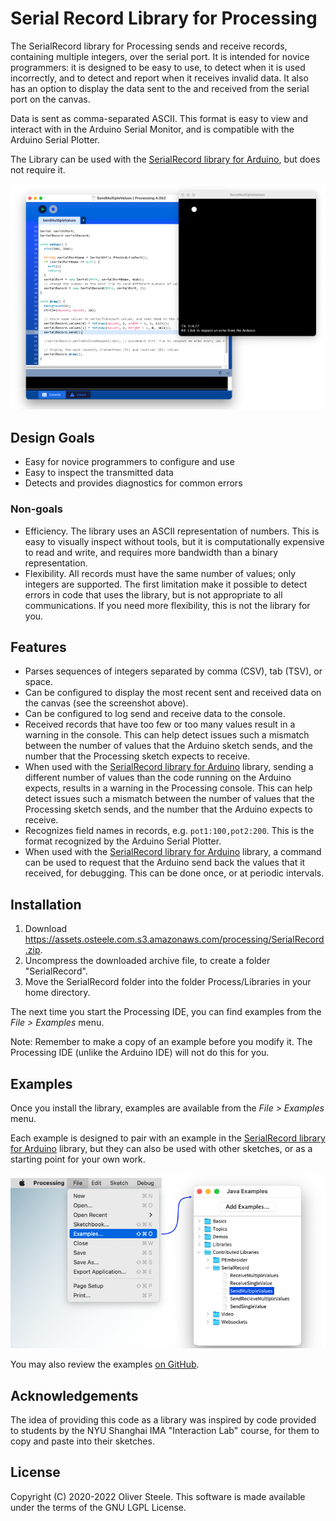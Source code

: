 # Serial Record Library for Processing

The SerialRecord library for Processing sends and receive records, containing
multiple integers, over the serial port. It is intended for novice programmers:
it is designed to be easy to use, to detect when it is used incorrectly, and to
detect and report when it receives invalid data. It also has an option to
display the data sent to the and received from the serial port on the canvas.

Data is sent as comma-separated ASCII. This format is easy to view and interact
with in the Arduino Serial Monitor, and is compatible with the Arduino Serial
Plotter.

The Library can be used with the [SerialRecord library for Arduino], but does
not require it.

![](docs/screenshot.png "Screenshot")

[SerialRecord library for Arduino]: https://osteele.github.io/Arduino_SerialRecord/

## Design Goals

- Easy for novice programmers to configure and use
- Easy to inspect the transmitted data
- Detects and provides diagnostics for common errors

### Non-goals

- Efficiency. The library uses an ASCII representation of numbers. This is easy
  to visually inspect without tools, but it is computationally expensive to read
  and write, and requires more bandwidth than a binary representation.
- Flexibility. All records must have the same number of values; only integers
  are supported. The first limitation make it possible to detect errors in code
  that uses the library, but is not appropriate to all communications. If you
  need more flexibility, this is not the library for you.

## Features

- Parses sequences of integers separated by comma (CSV), tab (TSV), or space.
- Can be configured to display the most recent sent and received data on the
  canvas (see the screenshot above).
- Can be configured to log send and receive data to the console.
- Received records that have too few or too many values result in a warning in
  the console. This can help detect issues such a mismatch between the number of
  values that the Arduino sketch sends, and the number that the Processing
  sketch expects to receive.
- When used with the [SerialRecord library for Arduino] library, sending a
  different number of values than the code running on the Arduino expects,
  results in a warning in the Processing console. This can help detect issues
  such a mismatch between the number of values that the Processing sketch sends,
  and the number that the Arduino expects to receive.
- Recognizes field names in records, e.g. `pot1:100,pot2:200`. This is the
  format recognized by the Arduino Serial Plotter.
- When used with the [SerialRecord library for Arduino] library, a command can
  be used to request that the Arduino send back the values that it received, for
  debugging. This can be done once, or at periodic intervals.

## Installation

1. Download <https://assets.osteele.com.s3.amazonaws.com/processing/SerialRecord.zip>.
2. Uncompress the downloaded archive file, to create a folder "SerialRecord".
3. Move the SerialRecord folder into the folder Process/Libraries in your home directory.

The next time you start the Processing IDE, you can find examples from the
*File > Examples* menu.

Note: Remember to make a copy of an example before you modify it. The Processing
IDE (unlike the Arduino IDE) will not do this for you.

## Examples

Once you install the library, examples are available from the *File > Examples*
menu.

Each example is designed to pair with an example in the [SerialRecord library
for Arduino] library, but they can also be used with other sketches, or as a
starting point for your own work.

![](docs/processing-examples.png)

You may also review the examples [on
GitHub](https://github.com/osteele/Processing_SerialRecord/tree/main/examples).

## Acknowledgements

The idea of providing this code as a library was inspired by code provided to
students by the NYU Shanghai IMA "Interaction Lab" course, for them to copy and
paste into their sketches.

## License

Copyright (C) 2020-2022 Oliver Steele. This software is made available under the
terms of the GNU LGPL License.
